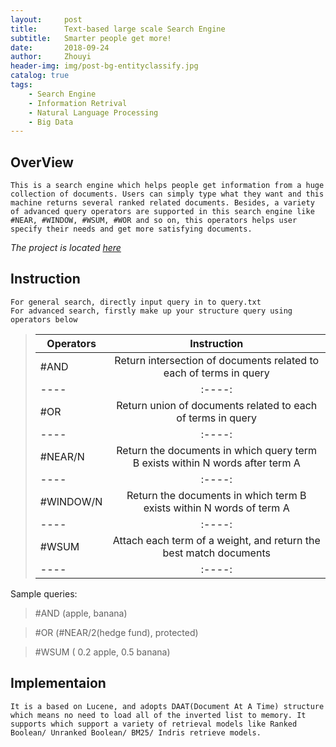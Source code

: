 ```yaml
---
layout:     post
title:      Text-based large scale Search Engine 
subtitle:   Smarter people get more!
date:       2018-09-24
author:     Zhouyi
header-img: img/post-bg-entityclassify.jpg
catalog: true
tags:
    - Search Engine
    - Information Retrival
    - Natural Language Processing
    - Big Data
---
```


## OverView
	This is a search engine which helps people get information from a huge collection of documents. Users can simply type what they want and this machine returns several ranked related documents. Besides, a variety of advanced query operators are supported in this search engine like #NEAR, #WINDOW, #WSUM, #WOR and so on, this operators helps user specify their needs and get more satisfying documents.
  *The project is located [here](https://github.com/Zhouyiy/Entity_Classify)*

## Instruction
	For general search, directly input query in to query.txt
	For advanced search, firstly make up your structure query using operators below
  > | Operators| Instruction|
  > | ---- |:----:|
  > | #AND  | Return intersection of documents related to each of terms in query  |
  > | ---- |:----:|
  > | #OR   | Return union of documents related to each of terms in query|
  > | ---- |:----:|
  > | #NEAR/N| Return the documents in which query term B exists within N words after term A |
  > | ---- |:----:|
  > | #WINDOW/N | Return the documents in which term B exists within N words of term A|
  > | ---- |:----:|
  > | #WSUM | Attach each term of a weight, and return the best match documents|
  > | ---- |:----:|

  Sample queries:
  > #AND (apple, banana)
  
  > #OR (#NEAR/2(hedge fund), protected)

  > #WSUM ( 0.2 apple, 0.5 banana)

## Implementaion 
	It is a based on Lucene, and adopts DAAT(Document At A Time) structure which means no need to load all of the inverted list to memory. It supports which support a variety of retrieval models like Ranked Boolean/ Unranked Boolean/ BM25/ Indris retrieve models.

